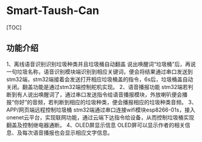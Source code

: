 # Smart-Taush-Can
[TOC]

## 功能介绍
1、离线语音识别识别垃圾种类并且垃圾桶自动翻盖
说出唤醒词“垃圾桶”后，再说一句垃圾名称，语音识别模块端识别到相应关键词，便会将结果通过串口发送到stm32端，stm32端接着会发送打开相应垃圾桶盖的指令，6s后，垃圾桶盖自动关闭。翻盖功能是通过stm32端控制舵机实现。
2、语音播报功能
stm32端若判断到有人说出唤醒词了，通过串口发送指令给语音播报模块，外放喇叭便会播报“你好”的音频，若判断到相应的垃圾种类，便会播报相应的垃圾种类音频。
3、APP/网页端远程控制垃圾桶
stm32端通过串口连接wifi模块esp8266-01s，接入onenet云平台，实现联网功能，通过云端下达指令给设备，从而控制垃圾桶实现翻盖及控制继电器通断。
4、OLED屏显示信息
OLED屏可以显示作者的相关信息、及每次语音播报也会显示相应文字信息。
